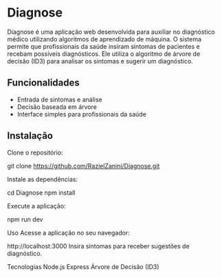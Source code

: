 # Diagnose

Diagnose é uma aplicação web desenvolvida para auxiliar no diagnóstico médico utilizando algoritmos de aprendizado de máquina. O sistema permite que profissionais da saúde insiram sintomas de pacientes e recebam possíveis diagnósticos. Ele utiliza o algoritmo de árvore de decisão (ID3) para analisar os sintomas e sugerir um diagnóstico.

## Funcionalidades
- Entrada de sintomas e análise
- Decisão baseada em árvore
- Interface simples para profissionais da saúde

## Instalação

Clone o repositório:

git clone https://github.com/RazielZanini/Diagnose.git

Instale as dependências:

cd Diagnose
npm install

Execute a aplicação:

npm run dev

Uso
Acesse a aplicação no seu navegador:

http://localhost:3000
Insira sintomas para receber sugestões de diagnóstico.

Tecnologias
Node.js
Express
Árvore de Decisão (ID3)
